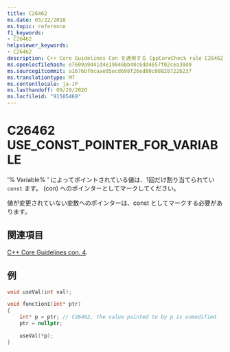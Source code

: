 ```yaml
---
title: C26462
ms.date: 03/22/2018
ms.topic: reference
f1_keywords:
- C26462
helpviewer_keywords:
- C26462
description: C++ Core Guidelines Con を適用する CppCoreCheck rule C26462
ms.openlocfilehash: e7609a9d41d4e19046bb48c6dd4657f02cea30d0
ms.sourcegitcommit: a1676bf6caae05ecd698f26ed80c08828722b237
ms.translationtype: MT
ms.contentlocale: ja-JP
ms.lasthandoff: 09/29/2020
ms.locfileid: "91505469"
---
```

# <a name="c26462-use_const_pointer_for_variable"></a>C26462 USE_CONST_POINTER_FOR_VARIABLE

'% Variable% ' によってポイントされている値は、1回だけ割り当てられてい `const` ます。 (con) へのポインターとしてマークしてください。

値が変更されていない変数へのポインターは、const としてマークする必要があります。

## <a name="see-also"></a>関連項目

[C++ Core Guidelines con. 4](https://github.com/isocpp/CppCoreGuidelines/blob/master/CppCoreGuidelines.md#con4-use-const-to-define-objects-with-values-that-do-not-change-after-construction).

## <a name="example"></a>例

```cpp
void useVal(int val);

void function1(int* ptr)
{
    int* p = ptr; // C26462, the value pointed to by p is unmodified
    ptr = nullptr;

    useVal(*p);
}
```
